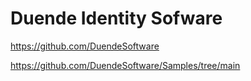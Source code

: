 # Duende Identity Sofware

https://github.com/DuendeSoftware

https://github.com/DuendeSoftware/Samples/tree/main



